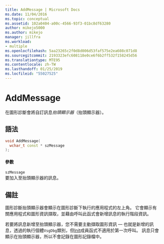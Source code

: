 ```yaml
---
title: AddMessage | Microsoft Docs
ms.date: 11/04/2016
ms.topic: conceptual
ms.assetid: 102a0404-a00c-4566-93f3-01bc8df63280
author: mikejo5000
ms.author: mikejo
manager: jillfra
ms.workload:
- multiple
ms.openlocfilehash: 5aa23265c2f0d8d006d53faf575e2ea608c071d8
ms.sourcegitcommit: 2193323efc608118e0ce6f6b2ff532f158245d56
ms.translationtype: MTE95
ms.contentlocale: zh-TW
ms.lasthandoff: 01/25/2019
ms.locfileid: "55027525"
---
```

# <a name="addmessage"></a>AddMessage
在圖形診斷會將自訂訊息*抬頭顯示器*（抬頭顯示器）。  
  
## <a name="syntax"></a>語法  
  
```C++  
void AddMessage(  
  wchar_t const * szMessage  
);  
```  
  
#### <a name="parameters"></a>參數  
 `szMessage`  
 要加入至抬頭顯示器的訊息。  
  
## <a name="remarks"></a>備註  
 圖形診斷抬頭顯示器會顯示在圖形診斷下執行的應用程式的左上角。 它會顯示有關應用程式和圖形資訊擷取，並藉由呼叫此函式會新增訊息的執行階段資訊。  
  
 若要將訊息新增至抬頭顯示器，您不需要主動擷取圖形資訊 — 也就是新增的訊息，透過的執行個體`VsgDbg`類別，但[Init](init.md)成員函式不適用於第一次呼叫。 訊息只會顯示在抬頭顯示器，所以不會記錄在圖形記錄檔中。